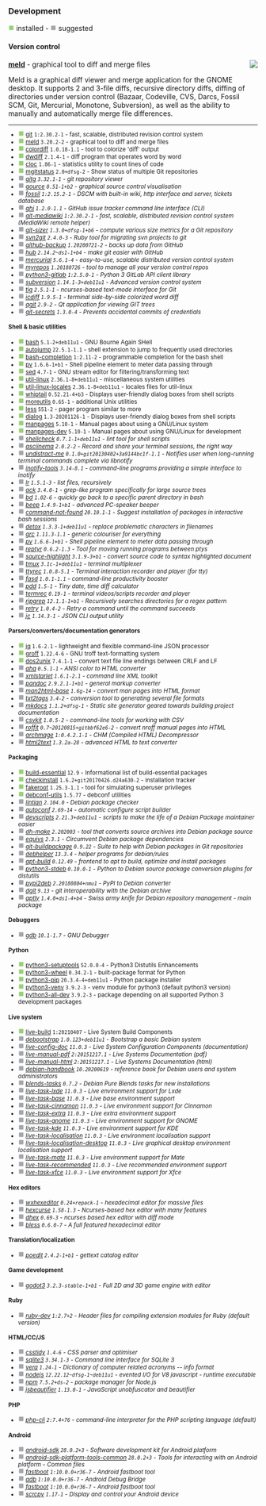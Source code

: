 
### Development

![](green.png) installed - ![](grey.png) suggested


#### Version control


</sub>

<img align="right" src="https://screenshots.debian.net/thumbnail-with-version/meld/3.20.2-2">

**[meld](https://packages.debian.org/bullseye/meld)** - graphical tool to diff and merge files


 Meld is a graphical diff viewer and merge application for the GNOME
 desktop. It supports 2 and 3-file diffs, recursive  directory diffs,
 diffing of directories under version control (Bazaar, Codeville, CVS,
 Darcs, Fossil SCM, Git, Mercurial, Monotone, Subversion), as well as
 the ability to manually and automatically merge file differences.

<sub>

-----------------------


- ![](green.png) [git](https://packages.debian.org/bullseye/git) `1:2.30.2-1` - fast, scalable, distributed revision control system
- ![](green.png) [meld](https://packages.debian.org/bullseye/meld) `3.20.2-2` - graphical tool to diff and merge files
- ![](green.png) [colordiff](https://packages.debian.org/bullseye/colordiff) `1.0.18-1.1` - tool to colorize 'diff' output
- ![](green.png) [dwdiff](https://packages.debian.org/bullseye/dwdiff) `2.1.4-1` - diff program that operates word by word
- ![](green.png) [cloc](https://packages.debian.org/bullseye/cloc) `1.86-1` - statistics utility to count lines of code
- ![](green.png) [mgitstatus](https://packages.debian.org/bullseye/mgitstatus) `2.0+dfsg-2` - Show status of multiple Git repositories
- ![](grey.png) _[gitg](https://packages.debian.org/bullseye/gitg) `3.32.1-1` - git repository viewer_
- ![](grey.png) _[gource](https://packages.debian.org/bullseye/gource) `0.51-1+b2` - graphical source control visualisation_
- ![](grey.png) _[fossil](https://packages.debian.org/bullseye/fossil) `1:2.15.2-1` - DSCM with built-in wiki, http interface and server, tickets database_
- ![](grey.png) _[ghi](https://packages.debian.org/bullseye/ghi) `1.2.0-1.1` - GitHub issue tracker command line interface (CLI)_
- ![](grey.png) _[git-mediawiki](https://packages.debian.org/bullseye/git-mediawiki) `1:2.30.2-1` - fast, scalable, distributed revision control system (MediaWiki remote helper)_
- ![](grey.png) _[git-sizer](https://packages.debian.org/bullseye/git-sizer) `1.3.0+dfsg-1+b6` - compute various size metrics for a Git repository_
- ![](grey.png) _[svn2git](https://packages.debian.org/bullseye/svn2git) `2.4.0-3` - Ruby tool for migrating svn projects to git_
- ![](grey.png) _[github-backup](https://packages.debian.org/bullseye/github-backup) `1.20200721-2` - backs up data from GitHub_
- ![](grey.png) _[hub](https://packages.debian.org/bullseye/hub) `2.14.2~ds1-1+b4` - make git easier with GitHub_
- ![](grey.png) _[mercurial](https://packages.debian.org/bullseye/mercurial) `5.6.1-4` - easy-to-use, scalable distributed version control system_
- ![](grey.png) _[myrepos](https://packages.debian.org/bullseye/myrepos) `1.20180726` - tool to manage all your version control repos_
- ![](grey.png) _[python3-gitlab](https://packages.debian.org/bullseye/python3-gitlab) `1:2.5.0-1` - Python 3 GitLab API client library_
- ![](grey.png) _[subversion](https://packages.debian.org/bullseye/subversion) `1.14.1-3+deb11u1` - Advanced version control system_
- ![](grey.png) _[tig](https://packages.debian.org/bullseye/tig) `2.5.1-1` - ncurses-based text-mode interface for Git_
- ![](grey.png) _[icdiff](https://packages.debian.org/bullseye/icdiff) `1.9.5-1` - terminal side-by-side colorized word diff_
- ![](grey.png) _[qgit](https://packages.debian.org/bullseye/qgit) `2.9-2` - Qt application for viewing GIT trees_
- ![](grey.png) _[git-secrets](https://packages.debian.org/bullseye/git-secrets) `1.3.0-4` - Prevents accidental commits of credentials_
#### Shell & basic utilities

- ![](green.png) [bash](https://packages.debian.org/bullseye/bash) `5.1-2+deb11u1` - GNU Bourne Again SHell
- ![](green.png) [autojump](https://packages.debian.org/bullseye/autojump) `22.5.1-1.1` - shell extension to jump to frequently used directories
- ![](green.png) [bash-completion](https://packages.debian.org/bullseye/bash-completion) `1:2.11-2` - programmable completion for the bash shell
- ![](green.png) [pv](https://packages.debian.org/bullseye/pv) `1.6.6-1+b1` - Shell pipeline element to meter data passing through
- ![](green.png) [sed](https://packages.debian.org/bullseye/sed) `4.7-1` - GNU stream editor for filtering/transforming text
- ![](green.png) [util-linux](https://packages.debian.org/bullseye/util-linux) `2.36.1-8+deb11u1` - miscellaneous system utilities
- ![](green.png) [util-linux-locales](https://packages.debian.org/bullseye/util-linux-locales) `2.36.1-8+deb11u1` - locales files for util-linux
- ![](green.png) [whiptail](https://packages.debian.org/bullseye/whiptail) `0.52.21-4+b3` - Displays user-friendly dialog boxes from shell scripts
- ![](green.png) [moreutils](https://packages.debian.org/bullseye/moreutils) `0.65-1` - additional Unix utilities
- ![](green.png) [less](https://packages.debian.org/bullseye/less) `551-2` - pager program similar to more
- ![](green.png) [dialog](https://packages.debian.org/bullseye/dialog) `1.3-20201126-1` - Displays user-friendly dialog boxes from shell scripts
- ![](green.png) [manpages](https://packages.debian.org/bullseye/manpages) `5.10-1` - Manual pages about using a GNU/Linux system
- ![](green.png) [manpages-dev](https://packages.debian.org/bullseye/manpages-dev) `5.10-1` - Manual pages about using GNU/Linux for development
- ![](grey.png) _[shellcheck](https://packages.debian.org/bullseye/shellcheck) `0.7.1-1+deb11u1` - lint tool for shell scripts_
- ![](grey.png) _[asciinema](https://packages.debian.org/bullseye/asciinema) `2.0.2-2` - Record and share your terminal sessions, the right way_
- ![](grey.png) _[undistract-me](https://packages.debian.org/bullseye/undistract-me) `0.1.0+git20130402+3a9144bc1f-1.1` - Notifies user when long-running terminal commands complete via libnotify_
- ![](grey.png) _[inotify-tools](https://packages.debian.org/bullseye/inotify-tools) `3.14-8.1` - command-line programs providing a simple interface to inotify_
- ![](grey.png) _[lr](https://packages.debian.org/bullseye/lr) `1.5.1-3` - list files, recursively_
- ![](grey.png) _[ack](https://packages.debian.org/bullseye/ack) `3.4.0-1` - grep-like program specifically for large source trees_
- ![](grey.png) _[bd](https://packages.debian.org/bullseye/bd) `1.02-6` - quickly go back to a specific parent directory in bash_
- ![](grey.png) _[beep](https://packages.debian.org/bullseye/beep) `1.4.9-1+b1` - advanced PC-speaker beeper_
- ![](grey.png) _[command-not-found](https://packages.debian.org/bullseye/command-not-found) `20.10.1-1` - Suggest installation of packages in interactive bash sessions_
- ![](grey.png) _[detox](https://packages.debian.org/bullseye/detox) `1.3.3-1+deb11u1` - replace problematic characters in filenames_
- ![](grey.png) _[grc](https://packages.debian.org/bullseye/grc) `1.11.3-1.1` - generic colouriser for everything_
- ![](grey.png) _[pv](https://packages.debian.org/bullseye/pv) `1.6.6-1+b1` - Shell pipeline element to meter data passing through_
- ![](grey.png) _[reptyr](https://packages.debian.org/bullseye/reptyr) `0.6.2-1.3` - Tool for moving running programs between ptys_
- ![](grey.png) _[source-highlight](https://packages.debian.org/bullseye/source-highlight) `3.1.9-3+b1` - convert source code to syntax highlighted document_
- ![](grey.png) _[tmux](https://packages.debian.org/bullseye/tmux) `3.1c-1+deb11u1` - terminal multiplexer_
- ![](grey.png) _[ttyrec](https://packages.debian.org/bullseye/ttyrec) `1.0.8-5.1` - Terminal interaction recorder and player (for tty)_
- ![](grey.png) _[fasd](https://packages.debian.org/bullseye/fasd) `1.0.1-1.1` - command-line productivity booster_
- ![](grey.png) _[pdd](https://packages.debian.org/bullseye/pdd) `1.5-1` - Tiny date, time diff calculator_
- ![](grey.png) _[termrec](https://packages.debian.org/bullseye/termrec) `0.19-1` - terminal videos/scripts recorder and player_
- ![](grey.png) _[ripgrep](https://packages.debian.org/bullseye/ripgrep) `12.1.1-1+b1` - Recursively searches directories for a regex pattern_
- ![](grey.png) _[retry](https://packages.debian.org/bullseye/retry) `1.0.4-2` - Retry a command until the command succeeds_
- ![](grey.png) _[jc](https://packages.debian.org/bullseye/jc) `1.14.3-1` - JSON CLI output utility_
#### Parsers/converters/documentation generators

- ![](green.png) [jq](https://packages.debian.org/bullseye/jq) `1.6-2.1` - lightweight and flexible command-line JSON processor
- ![](green.png) [groff](https://packages.debian.org/bullseye/groff) `1.22.4-6` - GNU troff text-formatting system
- ![](green.png) [dos2unix](https://packages.debian.org/bullseye/dos2unix) `7.4.1-1` - convert text file line endings between CRLF and LF
- ![](grey.png) _[aha](https://packages.debian.org/bullseye/aha) `0.5.1-1` - ANSI color to HTML converter_
- ![](grey.png) _[xmlstarlet](https://packages.debian.org/bullseye/xmlstarlet) `1.6.1-2.1` - command line XML toolkit_
- ![](grey.png) _[pandoc](https://packages.debian.org/bullseye/pandoc) `2.9.2.1-1+b1` - general markup converter_
- ![](grey.png) _[man2html-base](https://packages.debian.org/bullseye/man2html-base) `1.6g-14` - convert man pages into HTML format_
- ![](grey.png) _[txt2tags](https://packages.debian.org/bullseye/txt2tags) `3.4-2` - conversion tool to generating several file formats_
- ![](grey.png) _[mkdocs](https://packages.debian.org/bullseye/mkdocs) `1.1.2+dfsg-1` - Static site generator geared towards building project documentation_
- ![](grey.png) _[csvkit](https://packages.debian.org/bullseye/csvkit) `1.0.5-2` - command-line tools for working with CSV_
- ![](grey.png) _[roffit](https://packages.debian.org/bullseye/roffit) `0.7~20120815+gitbbf62e6-2` - convert nroff manual pages into HTML_
- ![](grey.png) _[archmage](https://packages.debian.org/bullseye/archmage) `1:0.4.2.1-1` - CHM (Compiled HTML) Decompressor_
- ![](grey.png) _[html2text](https://packages.debian.org/bullseye/html2text) `1.3.2a-28` - advanced HTML to text converter_
#### Packaging

- ![](green.png) [build-essential](https://packages.debian.org/bullseye/build-essential) `12.9` - Informational list of build-essential packages
- ![](green.png) [checkinstall](https://packages.debian.org/bullseye/checkinstall) `1.6.2+git20170426.d24a630-2` - installation tracker
- ![](green.png) [fakeroot](https://packages.debian.org/bullseye/fakeroot) `1.25.3-1.1` - tool for simulating superuser privileges
- ![](green.png) [debconf-utils](https://packages.debian.org/bullseye/debconf-utils) `1.5.77` - debconf utilities
- ![](grey.png) _[lintian](https://packages.debian.org/bullseye/lintian) `2.104.0` - Debian package checker_
- ![](grey.png) _[autoconf](https://packages.debian.org/bullseye/autoconf) `2.69-14` - automatic configure script builder_
- ![](grey.png) _[devscripts](https://packages.debian.org/bullseye/devscripts) `2.21.3+deb11u1` - scripts to make the life of a Debian Package maintainer easier_
- ![](grey.png) _[dh-make](https://packages.debian.org/bullseye/dh-make) `2.202003` - tool that converts source archives into Debian package source_
- ![](grey.png) _[equivs](https://packages.debian.org/bullseye/equivs) `2.3.1` - Circumvent Debian package dependencies_
- ![](grey.png) _[git-buildpackage](https://packages.debian.org/bullseye/git-buildpackage) `0.9.22` - Suite to help with Debian packages in Git repositories_
- ![](grey.png) _[debhelper](https://packages.debian.org/bullseye/debhelper) `13.3.4` - helper programs for debian/rules_
- ![](grey.png) _[apt-build](https://packages.debian.org/bullseye/apt-build) `0.12.49` - frontend to apt to build, optimize and install packages_
- ![](grey.png) _[python3-stdeb](https://packages.debian.org/bullseye/python3-stdeb) `0.10.0-1` - Python to Debian source package conversion plugins for distutils_
- ![](grey.png) _[pypi2deb](https://packages.debian.org/bullseye/pypi2deb) `2.20180804+nmu1` - PyPI to Debian converter_
- ![](grey.png) _[dgit](https://packages.debian.org/bullseye/dgit) `9.13` - git interoperability with the Debian archive_
- ![](grey.png) _[aptly](https://packages.debian.org/bullseye/aptly) `1.4.0+ds1-4+b4` - Swiss army knife for Debian repository management - main package_
#### Debuggers

- ![](grey.png) _[gdb](https://packages.debian.org/bullseye/gdb) `10.1-1.7` - GNU Debugger_
#### Python

- ![](green.png) [python3-setuptools](https://packages.debian.org/bullseye/python3-setuptools) `52.0.0-4` - Python3 Distutils Enhancements
- ![](green.png) [python3-wheel](https://packages.debian.org/bullseye/python3-wheel) `0.34.2-1` - built-package format for Python
- ![](green.png) [python3-pip](https://packages.debian.org/bullseye/python3-pip) `20.3.4-4+deb11u1` - Python package installer
- ![](green.png) [python3-venv](https://packages.debian.org/bullseye/python3-venv) `3.9.2-3` - venv module for python3 (default python3 version)
- ![](green.png) [python3-all-dev](https://packages.debian.org/bullseye/python3-all-dev) `3.9.2-3` - package depending on all supported Python 3 development packages
#### Live system

- ![](green.png) [live-build](https://packages.debian.org/bullseye/live-build) `1:20210407` - Live System Build Components
- ![](grey.png) _[debootstrap](https://packages.debian.org/bullseye/debootstrap) `1.0.123+deb11u1` - Bootstrap a basic Debian system_
- ![](grey.png) _[live-config-doc](https://packages.debian.org/bullseye/live-config-doc) `11.0.3` - Live System Configuration Components (documentation)_
- ![](grey.png) _[live-manual-pdf](https://packages.debian.org/bullseye/live-manual-pdf) `2:20151217.1` - Live Systems Documentation (pdf)_
- ![](grey.png) _[live-manual-html](https://packages.debian.org/bullseye/live-manual-html) `2:20151217.1` - Live Systems Documentation (html)_
- ![](grey.png) _[debian-handbook](https://packages.debian.org/bullseye/debian-handbook) `10.20200619` - reference book for Debian users and system administrators_
- ![](grey.png) _[blends-tasks](https://packages.debian.org/bullseye/blends-tasks) `0.7.2` - Debian Pure Blends tasks for new installations_
- ![](grey.png) _[live-task-lxde](https://packages.debian.org/bullseye/live-task-lxde) `11.0.3` - Live environment support for Lxde_
- ![](grey.png) _[live-task-base](https://packages.debian.org/bullseye/live-task-base) `11.0.3` - Live base environment support_
- ![](grey.png) _[live-task-cinnamon](https://packages.debian.org/bullseye/live-task-cinnamon) `11.0.3` - Live environment support for Cinnamon_
- ![](grey.png) _[live-task-extra](https://packages.debian.org/bullseye/live-task-extra) `11.0.3` - Live extra environment support_
- ![](grey.png) _[live-task-gnome](https://packages.debian.org/bullseye/live-task-gnome) `11.0.3` - Live environment support for GNOME_
- ![](grey.png) _[live-task-kde](https://packages.debian.org/bullseye/live-task-kde) `11.0.3` - Live environment support for KDE_
- ![](grey.png) _[live-task-localisation](https://packages.debian.org/bullseye/live-task-localisation) `11.0.3` - Live environment localisation support_
- ![](grey.png) _[live-task-localisation-desktop](https://packages.debian.org/bullseye/live-task-localisation-desktop) `11.0.3` - Live graphical desktop environment localisation support_
- ![](grey.png) _[live-task-mate](https://packages.debian.org/bullseye/live-task-mate) `11.0.3` - Live environment support for Mate_
- ![](grey.png) _[live-task-recommended](https://packages.debian.org/bullseye/live-task-recommended) `11.0.3` - Live recommended environment support_
- ![](grey.png) _[live-task-xfce](https://packages.debian.org/bullseye/live-task-xfce) `11.0.3` - Live environment support for Xfce_
#### Hex editors

- ![](grey.png) _[wxhexeditor](https://packages.debian.org/bullseye/wxhexeditor) `0.24+repack-1` - hexadecimal editor for massive files_
- ![](grey.png) _[hexcurse](https://packages.debian.org/bullseye/hexcurse) `1.58-1.3` - Ncurses-based hex editor with many features_
- ![](grey.png) _[dhex](https://packages.debian.org/bullseye/dhex) `0.69-3` - ncurses based hex editor with diff mode_
- ![](grey.png) _[bless](https://packages.debian.org/bullseye/bless) `0.6.0-7` - A full featured hexadecimal editor_
#### Translation/localization

- ![](grey.png) _[poedit](https://packages.debian.org/bullseye/poedit) `2.4.2-1+b1` - gettext catalog editor_
#### Game development

- ![](grey.png) _[godot3](https://packages.debian.org/bullseye/godot3) `3.2.3-stable-1+b1` - Full 2D and 3D game engine with editor_
#### Ruby

- ![](grey.png) _[ruby-dev](https://packages.debian.org/bullseye/ruby-dev) `1:2.7+2` - Header files for compiling extension modules for Ruby (default version)_
#### HTML/CC/JS

- ![](grey.png) _[csstidy](https://packages.debian.org/bullseye/csstidy) `1.4-6` - CSS parser and optimiser_
- ![](grey.png) _[sqlite3](https://packages.debian.org/bullseye/sqlite3) `3.34.1-3` - Command line interface for SQLite 3_
- ![](grey.png) _[vera](https://packages.debian.org/bullseye/vera) `1.24-1` - Dictionary of computer related acronyms -- info format_
- ![](grey.png) _[nodejs](https://packages.debian.org/bullseye/nodejs) `12.22.12~dfsg-1~deb11u1` - evented I/O for V8 javascript - runtime executable_
- ![](grey.png) _[npm](https://packages.debian.org/bullseye/npm) `7.5.2+ds-2` - package manager for Node.js_
- ![](grey.png) _[jsbeautifier](https://packages.debian.org/bullseye/jsbeautifier) `1.13.0-1` - JavaScript unobfuscator and beautifier_
#### PHP

- ![](grey.png) _[php-cli](https://packages.debian.org/bullseye/php-cli) `2:7.4+76` - command-line interpreter for the PHP scripting language (default)_
#### Android

- ![](grey.png) _[android-sdk](https://packages.debian.org/bullseye/android-sdk) `28.0.2+3` - Software development kit for Android platform_
- ![](grey.png) _[android-sdk-platform-tools-common](https://packages.debian.org/bullseye/android-sdk-platform-tools-common) `28.0.2+3` - Tools for interacting with an Android platform - Common files_
- ![](grey.png) _[fastboot](https://packages.debian.org/bullseye/fastboot) `1:10.0.0+r36-7` - Android fastboot tool_
- ![](grey.png) _[adb](https://packages.debian.org/bullseye/adb) `1:10.0.0+r36-7` - Android Debug Bridge_
- ![](grey.png) _[fastboot](https://packages.debian.org/bullseye/fastboot) `1:10.0.0+r36-7` - Android fastboot tool_
- ![](grey.png) _[scrcpy](https://packages.debian.org/bullseye/scrcpy) `1.17-1` - Display and control your Android device_